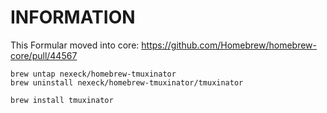 # INFORMATION

This Formular moved into core: https://github.com/Homebrew/homebrew-core/pull/44567

```
brew untap nexeck/homebrew-tmuxinator
brew uninstall nexeck/homebrew-tmuxinator/tmuxinator

brew install tmuxinator
```
